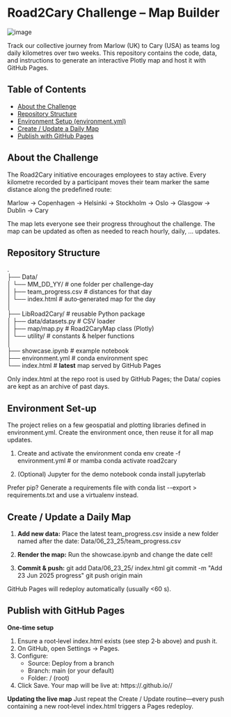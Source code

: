 # Road2Cary Challenge – Map Builder
![image](https://github.com/user-attachments/assets/1060e5b6-dcaa-426a-b4a7-d0edc9d39ef6)

Track our collective journey from Marlow (UK) to Cary (USA) as teams log daily kilometres over two weeks. This repository contains the code, data, and instructions to generate an interactive Plotly map and host it with GitHub Pages.

## Table of Contents
- [About the Challenge](#aboutthechallenge)
- [Repository Structure](#repositorystructure)
- [Environment Setup (environment.yml)](#repositorystructure)
- [Create / Update a Daily Map](#updatemap)
- [Publish with GitHub Pages](#publishpages)

## About the Challenge <a name="aboutthechallenge"></a>

The Road2Cary initiative encourages employees to stay active. Every kilometre recorded by a participant moves their team marker the same distance along the predefined route:

Marlow → Copenhagen → Helsinki → Stockholm → Oslo → Glasgow → Dublin → Cary

The map lets everyone see their progress throughout the challenge. The map can be updated as often as needed to reach hourly, daily, ... updates.

## Repository Structure <a name="repositorystructure"></a>

.<br />
├── Data/<br />
│   └── MM_DD_YY/               # one folder per challenge‑day<br />
│       ├── team_progress.csv   # distances for that day<br />
│       └── index.html          # auto‑generated map for the day<br />
│<br />
├── LibRoad2Cary/               # reusable Python package<br />
│   ├── data/datasets.py        # CSV loader<br />
│   ├── map/map.py              # Road2CaryMap class (Plotly)<br />
│   └── utility/                # constants & helper functions<br />
│<br />
├── showcase.ipynb              # example notebook<br />
├── environment.yml             # conda environment spec<br />
└── index.html                  # **latest** map served by GitHub Pages<br />

Only index.html at the repo root is used by GitHub Pages; the Data/ copies are kept as an archive of past days.

## Environment Set‑up <a name="repositorystructure"></a>

The project relies on a few geospatial and plotting libraries defined in environment.yml. Create the environment once, then reuse it for all map updates.

1. Create and activate the environment
   conda env create -f environment.yml    # or mamba
   conda activate road2cary

2. (Optional) Jupyter for the demo notebook
   conda install jupyterlab

Prefer pip? Generate a requirements file with conda list --export > requirements.txt and use a virtualenv instead.

## Create / Update a Daily Map <a name="updatemap"></a>

1. **Add new data:**
   Place the latest team_progress.csv inside a new folder named after the date:
   Data/06_23_25/team_progress.csv

2. **Render the map:**
   Run the showcase.ipynb and change the date cell!

3. **Commit & push:**
   git add Data/06_23_25/ index.html
   git commit -m "Add 23 Jun 2025 progress"
   git push origin main

GitHub Pages will redeploy automatically (usually <60 s).

## Publish with GitHub Pages <a name="publishpages"></a>

**One‑time setup**

1. Ensure a root‑level index.html exists (see step 2‑b above) and push it.
2. On GitHub, open Settings → Pages.
3. Configure:
   - Source: Deploy from a branch
   - Branch: main (or your default)
   - Folder: / (root)
4. Click Save. Your map will be live at: https://<username>.github.io/<repository>/

**Updating the live map**
Just repeat the Create / Update routine—every push containing a new root‑level index.html triggers a Pages redeploy.
